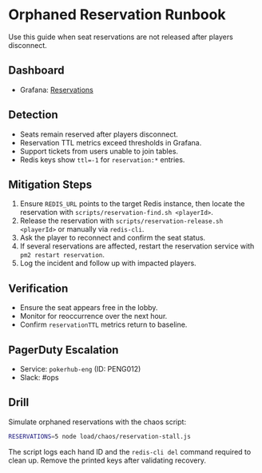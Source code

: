 # Orphaned Reservation Runbook
<!-- Update service IDs in this file if PagerDuty services change -->

Use this guide when seat reservations are not released after players disconnect.

## Dashboard
- Grafana: [Reservations](../analytics-dashboards.md)

## Detection
- Seats remain reserved after players disconnect.
- Reservation TTL metrics exceed thresholds in Grafana.
- Support tickets from users unable to join tables.
- Redis keys show `ttl=-1` for `reservation:*` entries.

## Mitigation Steps
1. Ensure `REDIS_URL` points to the target Redis instance, then locate the reservation with `scripts/reservation-find.sh <playerId>`.
2. Release the reservation with `scripts/reservation-release.sh <playerId>` or manually via `redis-cli`.
3. Ask the player to reconnect and confirm the seat status.
4. If several reservations are affected, restart the reservation service with `pm2 restart reservation`.
5. Log the incident and follow up with impacted players.

## Verification
- Ensure the seat appears free in the lobby.
- Monitor for reoccurrence over the next hour.
- Confirm `reservationTTL` metrics return to baseline.

## PagerDuty Escalation
- Service: `pokerhub-eng` (ID: PENG012) <!-- Update ID if PagerDuty service changes -->
- Slack: #ops

## Drill

Simulate orphaned reservations with the chaos script:

```sh
RESERVATIONS=5 node load/chaos/reservation-stall.js
```

The script logs each hand ID and the `redis-cli del` command required to clean
up. Remove the printed keys after validating recovery.
